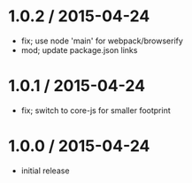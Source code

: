 
1.0.2 / 2015-04-24
==================

  * fix; use node 'main' for webpack/browserify
  * mod; update package.json links

1.0.1 / 2015-04-24
==================

  * fix; switch to core-js for smaller footprint

1.0.0 / 2015-04-24
==================

  * initial release
